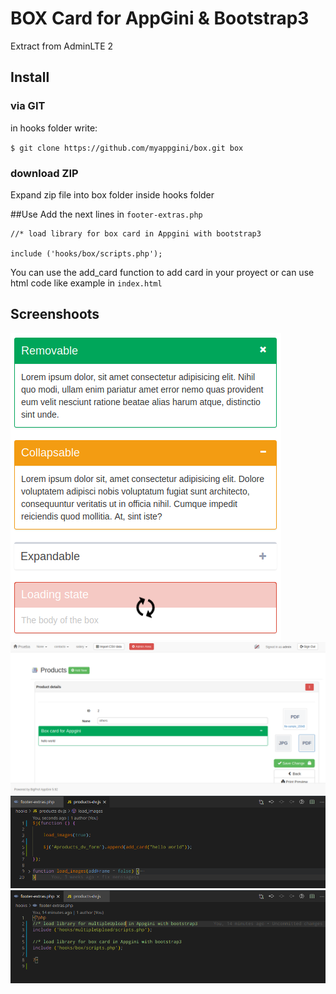 # BOX Card for AppGini & Bootstrap3

Extract from AdminLTE 2

## Install
### via GIT
in hooks folder write:

`$ git clone https://github.com/myappgini/box.git box`

### download ZIP

Expand zip file into box folder inside hooks folder

##Use
Add the next lines in `footer-extras.php`

~~~
//* load library for box card in Appgini with bootstrap3

include ('hooks/box/scripts.php');
~~~

You can use the add_card function to add card in your proyect or can use html code like example in `index.html`

## Screenshoots

![HTML demo](screenshoots/boxs.png?raw=true)
![HTML demo](screenshoots/helloWorld.png?raw=true)
![HTML demo](screenshoots/addingBoxCardFromTablenameDV.js.png?raw=true)
![HTML demo](screenshoots/adding_library_in_footer-extras.png?raw=true)